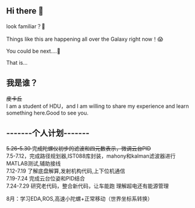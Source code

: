 ## Hi there 👋
look familiar？🤔  

Things like this are happening all over the Galaxy right now！😱  

You could be next....🫵  

That is...  

## 我是谁？
~~皮卡丘~~   
I am a student of HDU，and I am willing to share my experience and learn something here.Good to see you.  
## -------个人计划-------
~~5.26-5.30 完成陀螺仪初步的滤波和四元数表示，微调云台PID~~  
7.5-7.12，完成路径规划器,IST088库封装，mahony和kalman滤波器进行MATLAB测试,辅助接线  
7.12-7.19 了解底盘解算,发射机构代码,上下位机通信  
7.19-7.24 完成云台位姿和PID结合  
7.24-7.29 研究老代码，整合新代码，让车能跑  理解超电还有能源管理  

8月：学习EDA,ROS,高速小陀螺+正常移动（世界坐标系转换）
<!--
**moment-NEW/moment-NEW** is a ✨ _special_ ✨ repository because its `README.md` (this file) appears on your GitHub profile.

Here are some ideas to get you started:

- 🔭 I’m currently working on ...
- 🌱 I’m currently learning ...
- 👯 I’m looking to collaborate on ...
- 🤔 I’m looking for help with ...
- 💬 Ask me about ...
- 📫 How to reach me: ...
- 😄 Pronouns: ...
- ⚡ Fun fact: ...
-->
